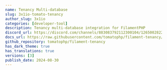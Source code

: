 ```yaml
---
name: Tenancy Multi-database
slug: 3x1io-tomato-tenancy
author_slug: 3x1io
categories: [developer-tool]
description: Tenancy multi-database integration for FilamentPHP
discord_url: https://discord.com/channels/883083792112300104/1265002822605344871
docs_url: https://raw.githubusercontent.com/tomatophp/filament-tenancy/master/README.md
github_repository: tomatophp/filament-tenancy
has_dark_theme: true
has_translations: true
versions: [3]
publish_date: 2024-08-30
---
```

